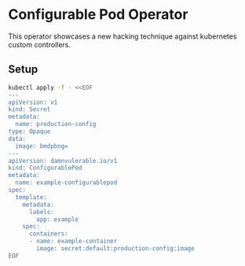 # Configurable Pod Operator

This operator showcases a new hacking technique against kubernetes custom controllers.

## Setup

```bash
kubectl apply -f - <<EOF
---
apiVersion: v1
kind: Secret
metadata:
  name: production-config
type: Opaque
data:
  image: bmdpbng=
---
apiVersion: damnvulerable.io/v1
kind: ConfigurablePod
metadata:
  name: example-configurablepod
spec:
  template:
    metadata:
      labels:
        app: example
    spec:
      containers:
      - name: example-container
        image: secret:default:production-config:image
EOF
```